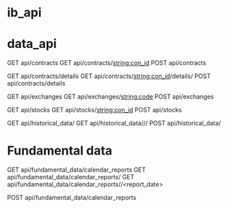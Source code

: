 # ib_api

# data_api
GET api/contracts
GET api/contracts/<string:con_id>
POST api/contracts

GET api/contracts/details
GET api/contracts/<string:con_id>/details/
POST api/contracts/details

GET api/exchanges
GET api/exchanges/<string:code>
POST api/exchanges

GET api/stocks
GET api/stocks/<string:con_id>
POST api/stocks

GET api/historical_data/<stock>
GET api/historical_data/<stock>/<whatToShow>/<date>
POST api/historical_data/

# Fundamental data

GET api/fundamental_data/calendar_reports
GET api/fundamental_data/calendar_reports/<stock>
GET api/fundamental_data/calendar_reports/<symbol>/<report_date>

POST api/fundamental_data/calendar_reports
